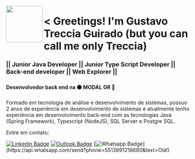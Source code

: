 


<img src="https://user-images.githubusercontent.com/51425669/188503952-5823a007-ab51-485f-a356-aec3c2ce0e71.png" width="100" height="100" align="left" display="flex"><h1 align="left" font-weight="100" display="flex" font-color="green"> < Greetings! I'm Gustavo Treccia Guirado (but you can call me only Treccia)</h1>
<h3 align="left" font-weight="70" display="flex">|| Junior Java Developer || Junior Type Script Developer || Back-end developer || Web Explorer ||</h3> <h3 align="left" font-weight="70" display="flex"></h3>
  
  <h4> Desenvolvedor back end na 🟠 MODAL GR 🔵 </h4>

  <p> Formado em tecnologia de análise e desenvolvimento de sistemas, possuo 2 anos de experiência em desenvolvimento de sistemas e atualmente tenho experiência em desenvolvimento back-end com as tecnologias Java (Spring Framework), Typescript (NodeJS), SQL Server e Postgre SQL. </p>

<p>Entre em contato: </p> 

[![Linkedin Badge](https://img.shields.io/badge/-Gustavo_Treccia_Guirado-blue?style=flat-square&logo=Linkedin&logoColor=white&link=https://www.linkedin.com/in/gustavotrecciaguirado/)](https://www.linkedin.com/in/gustavotrecciaguirado/)
[![Outlook Badge](https://img.shields.io/badge/-Microsoft_Outlook-0078D4?style=flat-square&logo=Microsoft-Outlook&logoColor=white&link=mailto:g.treccia@outlook.com)](mailto:"g.treccia@outlook.com")
[![Whatsapp Badge](https://img.shields.io/badge/-WhatsApp-4CA143?style=flat-square&labelColor=4CA143&logo=whatsapp&logoColor=white&link=https://api.whatsapp.com/send?phone=5513991218680&text=Olá!)](https://api.whatsapp.com/send?phone=5513991218680&text=Olá!)









<!--
**GustavoTreccia/GustavoTreccia** is a ✨ _special_ ✨ repository because its `README.md` (this file) appears on your GitHub profile.

Here are some ideas to get you started:

- 🔭 I’m currently working on ...
- 🌱 I’m currently learning ...
- 👯 I’m looking to collaborate on ...
- 🤔 I’m looking for help with ...
- 💬 Ask me about ...
- 📫 How to reach me: ...
- 😄 Pronouns: ...
- ⚡ Fun fact: ...
-->
